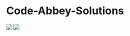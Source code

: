 # Code-Abbey-Solutions
<img align="left" src="https://www.codeabbey.com/index/user_banner/oddell.png" /> 
<img src="https://www.codeabbey.com/img/facade.gif" /> 

